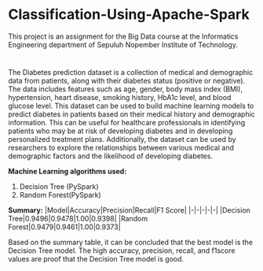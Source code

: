 # Classification-Using-Apache-Spark
This project is an assignment for the Big Data course at the Informatics Engineering department of Sepuluh Nopember Institute of Technology.
#
The Diabetes prediction dataset is a collection of medical and demographic data from patients, along with their diabetes status (positive or negative). The data includes features such as age, gender, body mass index (BMI), hypertension, heart disease, smoking history, HbA1c level, and blood glucose level. This dataset can be used to build machine learning models to predict diabetes in patients based on their medical history and demographic information. This can be useful for healthcare professionals in identifying patients who may be at risk of developing diabetes and in developing personalized treatment plans. Additionally, the dataset can be used by researchers to explore the relationships between various medical and demographic factors and the likelihood of developing diabetes.

**Machine Learning algorithms used:**
1. Decision Tree (PySpark)
2. Random Forest(PySpark)

**Summary:**
|Model|Accuracy|Precision|Recall|F1 Score|
|-|-|-|-|-|
|Decision Tree|0.9496|0.9478|1.00|0.9398|
|Random Forest|0.9479|0.9461|1.00|0.9373|

Based on the summary table, it can be concluded that the best model is the Decision Tree model. The high accuracy, precision, recall, and f1score values are proof that the Decision Tree model is good. 


   
